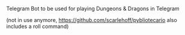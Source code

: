 Telegram Bot to be used for playing Dungeons & Dragons in Telegram

(not in use anymore, https://github.com/scarlehoff/pybliotecario also includes a roll command)
